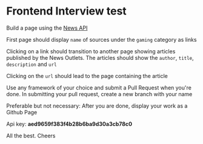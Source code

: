 # Frontend Interview test

Build a page using the [News API](https://newsapi.org/)

First page should display `name` of sources under the `gaming` category as links

Clicking on a link should transition to another page showing articles published by the News Outlets. The articles should show the `author`, `title`, `description` and `url` 

Clicking on the `url` should lead to the page containing the article

Use any framework of your choice and submit a Pull Request when you're done. In submitting your pull request, create a new branch with your name 

Preferable but not necessary: After you are done, display your work as a Github Page

Api key: **aed9659f383f4b28b6ba9d30a3cb78c0**

All the best. Cheers
